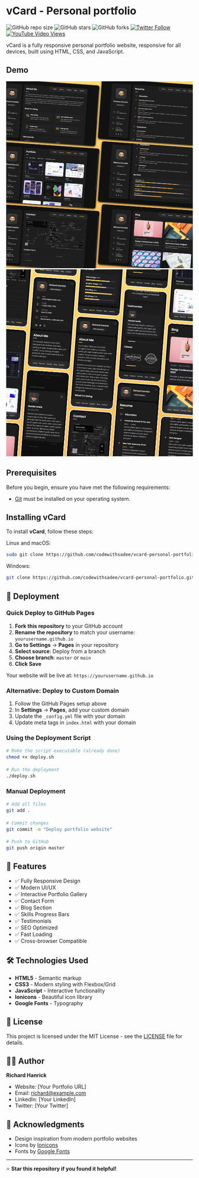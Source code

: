 # vCard - Personal portfolio

![GitHub repo size](https://img.shields.io/github/repo-size/codewithsadee/vcard-personal-portfolio)
![GitHub stars](https://img.shields.io/github/stars/codewithsadee/vcard-personal-portfolio?style=social)
![GitHub forks](https://img.shields.io/github/forks/codewithsadee/vcard-personal-portfolio?style=social)
[![Twitter Follow](https://img.shields.io/twitter/follow/codewithsadee_?style=social)](https://twitter.com/intent/follow?screen_name=codewithsadee_)
[![YouTube Video Views](https://img.shields.io/youtube/views/SoxmIlgf2zM?style=social)](https://youtu.be/SoxmIlgf2zM)

vCard is a fully responsive personal portfolio website, responsive for all devices, built using HTML, CSS, and JavaScript.

## Demo

![vCard Desktop Demo](./website-demo-image/desktop.png "Desktop Demo")
![vCard Mobile Demo](./website-demo-image/mobile.png "Mobile Demo")

## Prerequisites

Before you begin, ensure you have met the following requirements:

* [Git](https://git-scm.com/downloads "Download Git") must be installed on your operating system.

## Installing vCard

To install **vCard**, follow these steps:

Linux and macOS:

```bash
sudo git clone https://github.com/codewithsadee/vcard-personal-portfolio.git
```

Windows:

```bash
git clone https://github.com/codewithsadee/vcard-personal-portfolio.git
```

## 🚀 Deployment

### Quick Deploy to GitHub Pages

1. **Fork this repository** to your GitHub account
2. **Rename the repository** to match your username: `yourusername.github.io`
3. **Go to Settings** → **Pages** in your repository
4. **Select source**: Deploy from a branch
5. **Choose branch**: `master` or `main`
6. **Click Save**

Your website will be live at: `https://yourusername.github.io`

### Alternative: Deploy to Custom Domain

1. Follow the GitHub Pages setup above
2. In **Settings** → **Pages**, add your custom domain
3. Update the `_config.yml` file with your domain
4. Update meta tags in `index.html` with your domain

### Using the Deployment Script

```bash
# Make the script executable (already done)
chmod +x deploy.sh

# Run the deployment
./deploy.sh
```

### Manual Deployment

```bash
# Add all files
git add .

# Commit changes
git commit -m "Deploy portfolio website"

# Push to GitHub
git push origin master
```

## 📱 Features

- ✅ Fully Responsive Design
- ✅ Modern UI/UX
- ✅ Interactive Portfolio Gallery
- ✅ Contact Form
- ✅ Blog Section
- ✅ Skills Progress Bars
- ✅ Testimonials
- ✅ SEO Optimized
- ✅ Fast Loading
- ✅ Cross-browser Compatible

## 🛠️ Technologies Used

- **HTML5** - Semantic markup
- **CSS3** - Modern styling with Flexbox/Grid
- **JavaScript** - Interactive functionality
- **Ionicons** - Beautiful icon library
- **Google Fonts** - Typography

## 📄 License

This project is licensed under the MIT License - see the [LICENSE](LICENSE) file for details.

## 👨‍💻 Author

**Richard Hanrick**
- Website: [Your Portfolio URL]
- Email: richard@example.com
- LinkedIn: [Your LinkedIn]
- Twitter: [Your Twitter]

## 🙏 Acknowledgments

- Design inspiration from modern portfolio websites
- Icons by [Ionicons](https://ionic.io/ionicons)
- Fonts by [Google Fonts](https://fonts.google.com/)

---

⭐ **Star this repository if you found it helpful!**
